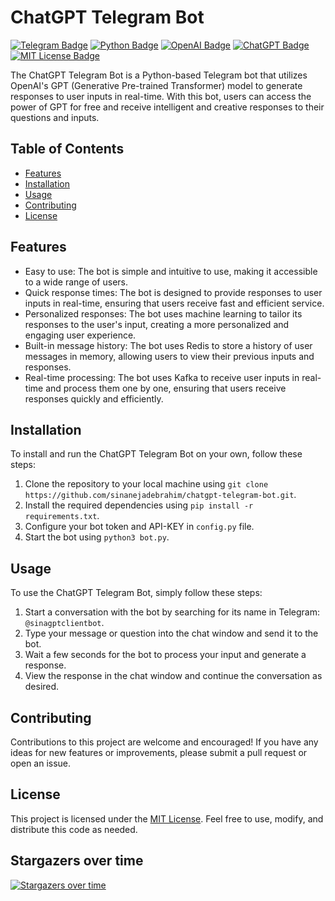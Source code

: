 # ChatGPT Telegram Bot

[![Telegram Badge](https://img.shields.io/badge/Telegram-ChatGPTBot-blue.svg?logo=telegram)](https://t.me/sinagptclientbot)
[![Python Badge](https://img.shields.io/badge/Python-3.10-blue.svg?logo=python)](https://www.python.org/downloads/)
[![OpenAI Badge](https://img.shields.io/badge/OpenAI-GPT--3-brightgreen)](https://openai.com/)
[![ChatGPT Badge](https://img.shields.io/badge/ChatGPT-Model-brightgreen)](https://openai.com/blog/chat-with-ai/)
[![MIT License Badge](https://img.shields.io/badge/License-MIT-yellow.svg)](https://opensource.org/licenses/MIT)

The ChatGPT Telegram Bot is a Python-based Telegram bot that utilizes OpenAI's GPT (Generative Pre-trained Transformer) model to generate responses to user inputs in real-time. With this bot, users can access the power of GPT for free and receive intelligent and creative responses to their questions and inputs.

## Table of Contents
- [Features](#features)
- [Installation](#installation)
- [Usage](#usage)
- [Contributing](#contributing)
- [License](#license)

## Features

- Easy to use: The bot is simple and intuitive to use, making it accessible to a wide range of users.
- Quick response times: The bot is designed to provide responses to user inputs in real-time, ensuring that users receive fast and efficient service.
- Personalized responses: The bot uses machine learning to tailor its responses to the user's input, creating a more personalized and engaging user experience.
- Built-in message history: The bot uses Redis to store a history of user messages in memory, allowing users to view their previous inputs and responses.
- Real-time processing: The bot uses Kafka to receive user inputs in real-time and process them one by one, ensuring that users receive responses quickly and efficiently.


## Installation

To install and run the ChatGPT Telegram Bot on your own, follow these steps:

1. Clone the repository to your local machine using `git clone https://github.com/sinanejadebrahim/chatgpt-telegram-bot.git`.
2. Install the required dependencies using `pip install -r requirements.txt`.
3. Configure your bot token and API-KEY in `config.py` file.
4. Start the bot using `python3 bot.py`.

## Usage

To use the ChatGPT Telegram Bot, simply follow these steps:

1. Start a conversation with the bot by searching for its name in Telegram: `@sinagptclientbot`.
2. Type your message or question into the chat window and send it to the bot.
3. Wait a few seconds for the bot to process your input and generate a response.
4. View the response in the chat window and continue the conversation as desired.

## Contributing

Contributions to this project are welcome and encouraged! If you have any ideas for new features or improvements, please submit a pull request or open an issue.

## License

This project is licensed under the [MIT License](https://opensource.org/licenses/MIT). Feel free to use, modify, and distribute this code as needed.


## Stargazers over time

[![Stargazers over time](https://starchart.cc/sinanejadebrahim/chatgpt-telegram-bot.svg)](https://starchart.cc/sinanejadebrahim/chatgpt-telegram-bot)

